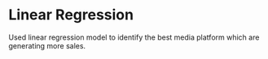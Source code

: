 # Linear Regression

Used linear regression model to identify the best media platform which are generating more sales.
